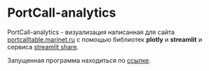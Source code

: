 # PortCall-analytics

PortCall-analytics - визуализация написанная для сайта [portcalltable.marinet.ru](https://portcalltable.marinet.ru/index.php) c помощью библиотек **plotly** и **streamlit** и сервиса [streamlit share](https://share.streamlit.io).

Запущенная программа находиться по [ссылке](https://lazysofi-portcall-analytics-visual-lhtgnj.streamlitapp.com/).
